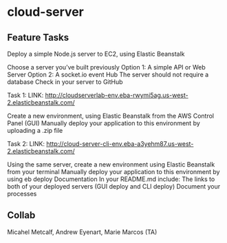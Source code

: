 # cloud-server

## Feature Tasks
Deploy a simple Node.js server to EC2, using Elastic Beanstalk

Choose a server you’ve built previously
Option 1: A simple API or Web Server
Option 2: A socket.io event Hub
The server should not require a database
Check in your server to GitHub

Task 1:
LINK: http://cloudserverlab-env.eba-rwymi5ag.us-west-2.elasticbeanstalk.com/ 

Create a new environment, using Elastic Beanstalk from the AWS Control Panel (GUI)
Manually deploy your application to this environment by uploading a .zip file

Task 2:
LINK: http://cloud-server-cli-env.eba-a3yehm87.us-west-2.elasticbeanstalk.com/

Using the same server, create a new environment using Elastic Beanstalk from your terminal
Manually deploy your application to this environment by using eb deploy
Documentation
In your README.md include:
The links to both of your deployed servers (GUI deploy and CLI deploy)
Document your processes

## Collab
Micahel Metcalf, Andrew Eyenart, Marie Marcos (TA)
